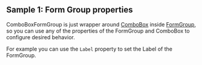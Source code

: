 ## Sample 1: Form Group properties

ComboBoxFormGroup is just wrapper around [ComboBox](~/controls/bootstrap4/ComboBox) inside [FormGroup](~/controls/bootstrap4/FormGroup), so you can use any of the properties of the FormGroup and ComboBox to configure desired behavior.

For example you can use the `Label` property to set the Label of the FormGroup.
